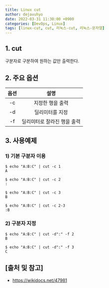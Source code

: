 ```yaml
---
title: Linux cut
author: dejavuhyo
date: 2022-03-31 11:30:00 +0900
categories: [DevOps, Linux]
tags: [linux-cut, cut, 리눅스-cut, 리눅스-문자열]
---
```


## 1. cut
구분자로 구분하여 원하는 값만 출력한다.

## 2. 주요 옵션

| 옵션 | 설명 |
|:-----:|:-----:|
| -c | 지정한 행을 출력 |
| -d | 딜리미터를 지정 |
| -f | 딜리미터로 잘라진 행을 출력 |

## 3. 사용예제

### 1) 기본 구분자 이용

```shell
$ echo "A:B:C" | cut -c 1
A

$ echo "A:B:C" | cut -c 2
:

$ echo "A:B:C" | cut -c 3
B

$ echo "A:B:C" | cut -c 2-3
:B
```

### 2) 구분자 지정

```shell
$ echo "A:B:C" | cut -d":" -f 2
B

$ echo "A:B:C" | cut -d":" -f 3
C
```

## [출처 및 참고]
* <https://wikidocs.net/47981>

